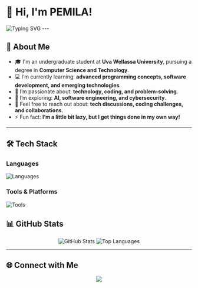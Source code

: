 # 👋 Hi, I'm PEMILA!

<img src="https://readme-typing-svg.herokuapp.com?font=Fira+Code&weight=500&size=25&pause=1000&color=6A5ACD&width=435&lines=Welcome+to+my+GitHub!;I'm+a+Passionate+Developer;Open+to+Collaborations!" alt="Typing SVG" />
---

## 🚀 **About Me**
- 🎓 I'm an undergraduate student at **Uva Wellassa University**, pursuing a degree in **Computer Science and Technology**.
- 💻 I’m currently learning: **advanced programming concepts, software development, and emerging technologies**.
- 🌱 I’m passionate about: **technology, coding, and problem-solving**.
- 🧠 I’m exploring: **AI, software engineering, and cybersecurity**.
- 💬 Feel free to reach out about: **tech discussions, coding challenges, and collaborations**.
- ⚡ Fun fact: **I’m a little bit lazy, but I get things done in my own way!**
---

## 🛠️ **Tech Stack**

### Languages  
![Languages](https://skillicons.dev/icons?i=js,ts,python,java,c,cpp)

### Tools & Platforms  
![Tools](https://skillicons.dev/icons?i=git,figma)

## 📊 **GitHub Stats**
<p align="center">
  <img src="https://github-readme-stats.vercel.app/api?username=yourusername&show_icons=true&theme=radical" alt="GitHub Stats" />

  <img src="https://github-readme-stats.vercel.app/api/top-langs/?username=yourusername&layout=compact&theme=radical" alt="Top Languages" />
</p>

---

## 🌐 **Connect with Me**
<p align="center">
  <a href="https://linkedin.com/in/yourusername"><img src="https://img.shields.io/badge/LinkedIn-blue?logo=linkedin&style=for-the-badge" /></a>
